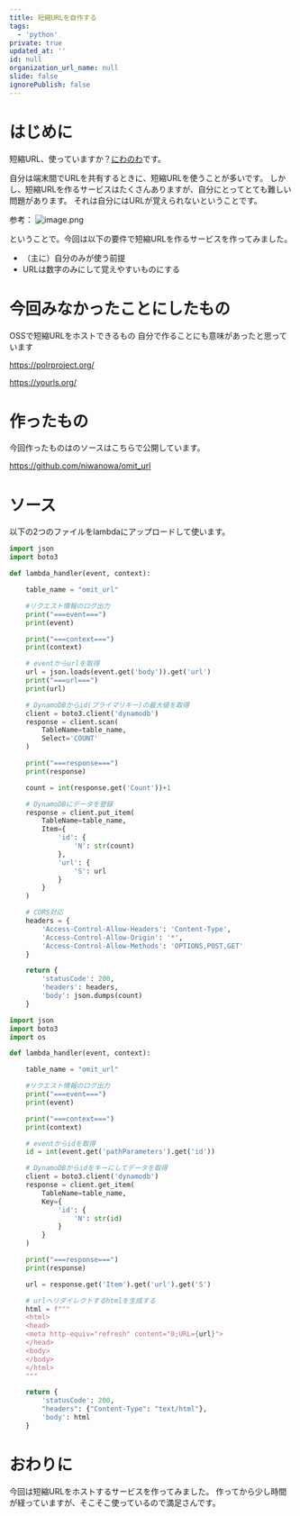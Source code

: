 ```yaml
---
title: 短縮URLを自作する
tags:
  - 'python'
private: true
updated_at: ''
id: null
organization_url_name: null
slide: false
ignorePublish: false
---
```

# はじめに
短縮URL、使っていますか？[にわのわ](https://twitter.com/niwa_nowa)です。

自分は端末間でURLを共有するときに、短縮URLを使うことが多いです。
しかし、短縮URLを作るサービスはたくさんありますが、自分にとってとても難しい問題があります。
それは自分にはURLが覚えられないということです。

参考：
![image.png](https://qiita-image-store.s3.ap-northeast-1.amazonaws.com/0/590707/94251bb2-d4d2-dc28-4e33-04601d91244e.png)

ということで。今回は以下の要件で短縮URLを作るサービスを作ってみました。
- （主に）自分のみが使う前提
- URLは数字のみにして覚えやすいものにする

# 今回みなかったことにしたもの
OSSで短縮URLをホストできるもの
自分で作ることにも意味があったと思っています

https://polrproject.org/

https://yourls.org/

# 作ったもの
今回作ったものはのソースはこちらで公開しています。

https://github.com/niwanowa/omit_url

# ソース
以下の2つのファイルをlambdaにアップロードして使います。
```登録用.py
import json
import boto3

def lambda_handler(event, context):

    table_name = "omit_url"

    #リクエスト情報のログ出力 
    print("===event===")
    print(event)

    print("===context===")
    print(context)

    # eventからurlを取得
    url = json.loads(event.get('body')).get('url')
    print("===url===")
    print(url)

    # DynamoDBからid(プライマリキー)の最大値を取得
    client = boto3.client('dynamodb')
    response = client.scan(
        TableName=table_name,
        Select='COUNT'
    )

    print("===response===")
    print(response)

    count = int(response.get('Count'))+1

    # DynamoDBにデータを登録
    response = client.put_item(
        TableName=table_name,
        Item={
            'id': {
                'N': str(count)
            },
            'url': {
                'S': url
            }
        }
    )

    # CORS対応
    headers = {
        'Access-Control-Allow-Headers': 'Content-Type',
        'Access-Control-Allow-Origin': '*',
        'Access-Control-Allow-Methods': 'OPTIONS,POST,GET'
    }

    return {
        'statusCode': 200,
        'headers': headers,
        'body': json.dumps(count)
    }
```

```リダイレクト用.py
import json
import boto3
import os

def lambda_handler(event, context):

    table_name = "omit_url"

    #リクエスト情報のログ出力 
    print("===event===")
    print(event)

    print("===context===")
    print(context)

    # eventからidを取得
    id = int(event.get('pathParameters').get('id'))

    # DynamoDBからidをキーにしてデータを取得
    client = boto3.client('dynamodb')
    response = client.get_item(
        TableName=table_name,
        Key={
            'id': {
                'N': str(id)
            }
        }
    )

    print("===response===")
    print(response)

    url = response.get('Item').get('url').get('S')

    # urlへリダイレクトするhtmlを生成する
    html = f"""
    <html>
    <head>
    <meta http-equiv="refresh" content="0;URL={url}">
    </head>
    <body>
    </body>
    </html>
    """

    return {
        'statusCode': 200,
        "headers": {"Content-Type": "text/html"},
        'body': html
    }
```
# おわりに
今回は短縮URLをホストするサービスを作ってみました。
作ってから少し時間が経っていますが、そこそこ使っているので満足さんです。
